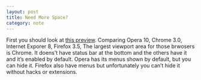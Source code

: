 ```yaml
---
layout: post
title: Need More Space?
category: note
---
```


<p>First you should look at <a href="{{ site.file }}/ui-in-opera-chrome-ie-and-firefox_large.png">this preview</a>. Comparing Opera 10, Chrome 3.0, Internet Exporer 8, Firefox 3.5, The largest viewport area for those brwosers is Chrome. It doens’t have status bar at the bottom and the others have it and it’s enabled by default. Opera has its menus shown by default, but you can hide it. Firefox also have menus but unfortunately you can’t hide it without hacks or extensions.</p>
